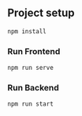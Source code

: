 

## Project setup
```
npm install
```

### Run Frontend
```
npm run serve
```

### Run Backend
```
npm run start
```


